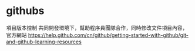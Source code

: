 # githubs
項目版本控制
共同開發環境下，幫助程序員團隊合作，同時修改文件項目內容，
官方網站
https://help.github.com/cn/github/getting-started-with-github/git-and-github-learning-resources

